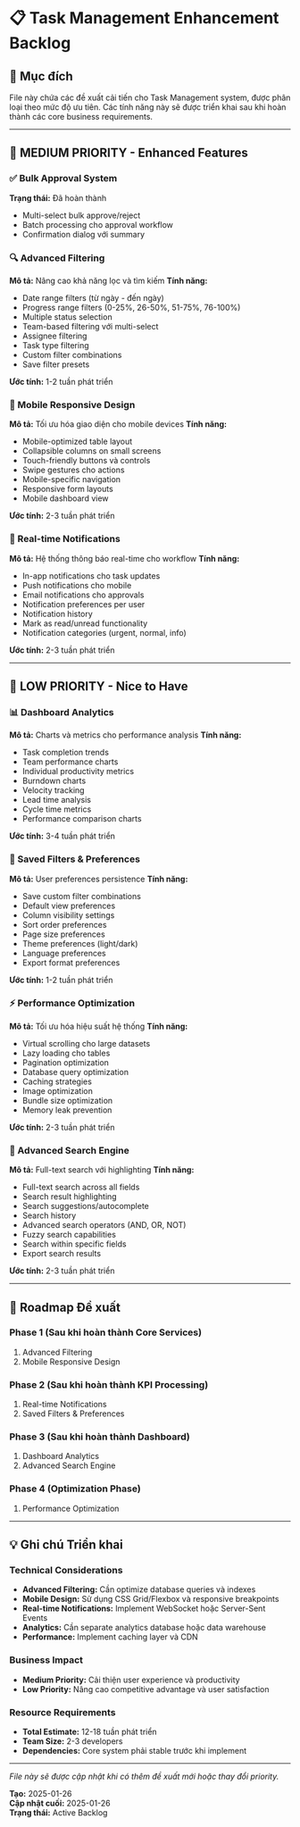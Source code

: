 # 📋 Task Management Enhancement Backlog

## 🎯 Mục đích
File này chứa các đề xuất cải tiến cho Task Management system, được phân loại theo mức độ ưu tiên. Các tính năng này sẽ được triển khai sau khi hoàn thành các core business requirements.

---

## 🔶 MEDIUM PRIORITY - Enhanced Features

### ✅ Bulk Approval System
**Trạng thái:** Đã hoàn thành
- Multi-select bulk approve/reject
- Batch processing cho approval workflow
- Confirmation dialog với summary

### 🔍 Advanced Filtering
**Mô tả:** Nâng cao khả năng lọc và tìm kiếm
**Tính năng:**
- Date range filters (từ ngày - đến ngày)
- Progress range filters (0-25%, 26-50%, 51-75%, 76-100%)
- Multiple status selection
- Team-based filtering với multi-select
- Assignee filtering
- Task type filtering
- Custom filter combinations
- Save filter presets

**Ước tính:** 1-2 tuần phát triển

### 📱 Mobile Responsive Design
**Mô tả:** Tối ưu hóa giao diện cho mobile devices
**Tính năng:**
- Mobile-optimized table layout
- Collapsible columns on small screens
- Touch-friendly buttons và controls
- Swipe gestures cho actions
- Mobile-specific navigation
- Responsive form layouts
- Mobile dashboard view

**Ước tính:** 2-3 tuần phát triển

### 🔔 Real-time Notifications
**Mô tả:** Hệ thống thông báo real-time cho workflow
**Tính năng:**
- In-app notifications cho task updates
- Push notifications cho mobile
- Email notifications cho approvals
- Notification preferences per user
- Notification history
- Mark as read/unread functionality
- Notification categories (urgent, normal, info)

**Ước tính:** 2-3 tuần phát triển

---

## 🔵 LOW PRIORITY - Nice to Have

### 📊 Dashboard Analytics
**Mô tả:** Charts và metrics cho performance analysis
**Tính năng:**
- Task completion trends
- Team performance charts
- Individual productivity metrics
- Burndown charts
- Velocity tracking
- Lead time analysis
- Cycle time metrics
- Performance comparison charts

**Ước tính:** 3-4 tuần phát triển

### 💾 Saved Filters & Preferences
**Mô tả:** User preferences persistence
**Tính năng:**
- Save custom filter combinations
- Default view preferences
- Column visibility settings
- Sort order preferences
- Page size preferences
- Theme preferences (light/dark)
- Language preferences
- Export format preferences

**Ước tính:** 1-2 tuần phát triển

### ⚡ Performance Optimization
**Mô tả:** Tối ưu hóa hiệu suất hệ thống
**Tính năng:**
- Virtual scrolling cho large datasets
- Lazy loading cho tables
- Pagination optimization
- Database query optimization
- Caching strategies
- Image optimization
- Bundle size optimization
- Memory leak prevention

**Ước tính:** 2-3 tuần phát triển

### 🔎 Advanced Search Engine
**Mô tả:** Full-text search với highlighting
**Tính năng:**
- Full-text search across all fields
- Search result highlighting
- Search suggestions/autocomplete
- Search history
- Advanced search operators (AND, OR, NOT)
- Fuzzy search capabilities
- Search within specific fields
- Export search results

**Ước tính:** 2-3 tuần phát triển

---

## 📅 Roadmap Đề xuất

### Phase 1 (Sau khi hoàn thành Core Services)
1. Advanced Filtering
2. Mobile Responsive Design

### Phase 2 (Sau khi hoàn thành KPI Processing)
1. Real-time Notifications
2. Saved Filters & Preferences

### Phase 3 (Sau khi hoàn thành Dashboard)
1. Dashboard Analytics
2. Advanced Search Engine

### Phase 4 (Optimization Phase)
1. Performance Optimization

---

## 💡 Ghi chú Triển khai

### Technical Considerations
- **Advanced Filtering:** Cần optimize database queries và indexes
- **Mobile Design:** Sử dụng CSS Grid/Flexbox và responsive breakpoints
- **Real-time Notifications:** Implement WebSocket hoặc Server-Sent Events
- **Analytics:** Cần separate analytics database hoặc data warehouse
- **Performance:** Implement caching layer và CDN

### Business Impact
- **Medium Priority:** Cải thiện user experience và productivity
- **Low Priority:** Nâng cao competitive advantage và user satisfaction

### Resource Requirements
- **Total Estimate:** 12-18 tuần phát triển
- **Team Size:** 2-3 developers
- **Dependencies:** Core system phải stable trước khi implement

---

*File này sẽ được cập nhật khi có thêm đề xuất mới hoặc thay đổi priority.*

**Tạo:** 2025-01-26  
**Cập nhật cuối:** 2025-01-26  
**Trạng thái:** Active Backlog
